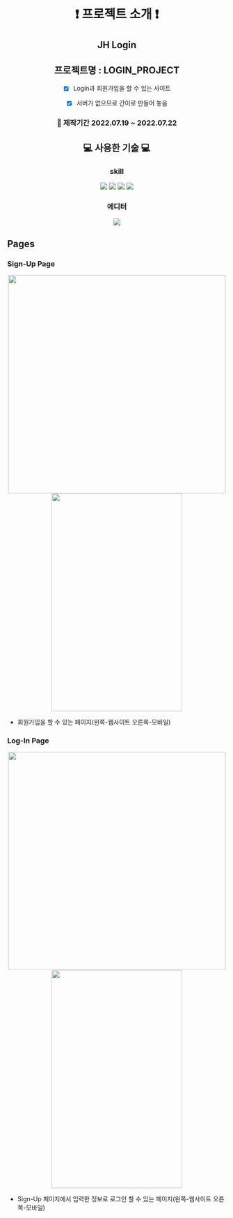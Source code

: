 <div align="center">

# :exclamation: 프로젝트 소개 :exclamation:

## JH Login

## 프로젝트명 : LOGIN_PROJECT

- [x] Login과 회원가입을 할 수 있는 사이트

- [x] 서버가 없으므로 간이로 만들어 놓음

### :date: 제작기간 2022.07.19 ~ 2022.07.22

## :computer: 사용한 기술 :computer:

### skill

<img src="https://img.shields.io/badge/html5-E34F26?style=for-the-badge&logo=html5&logoColor=white"> <img src="https://img.shields.io/badge/css-1572B6?style=for-the-badge&logo=css3&logoColor=white"> <img src="https://img.shields.io/badge/javascript-F7DF1E?style=for-the-badge&logo=javascript&logoColor=black"> <img src="https://img.shields.io/badge/react-61DAFB?style=for-the-badge&logo=react&logoColor=black">

### 에디터

  <img src="https://img.shields.io/badge/visualstudio-007ACC?style=for-the-badge&logo=visualstudio&logoColor=white">
  
</div>

## Pages

### Sign-Up Page

<div align="center">

<img src="https://user-images.githubusercontent.com/106130435/184127715-f63f603e-9864-4956-84ac-085f537b13d9.png" width="500" height="500"/><img src="https://user-images.githubusercontent.com/106130435/184127749-22ab83b8-9eaf-491d-8b36-87ab047e7430.png" width="300" height="500"/>

</div>

- 회원가입을 할 수 있는 페이지(왼쪽-웹사이트 오른쪽-모바일)

### Log-In Page

<div align="center">

<img src="https://user-images.githubusercontent.com/106130435/184127520-cef49232-a5ca-4fe3-a6e9-8ab628b4324d.png" width="500" height="500" /><img src="https://user-images.githubusercontent.com/106130435/184127583-19b94cb2-1068-496e-8842-56e1fb052cab.png" width="300" height="500"/>

</div>

- Sign-Up 페이지에서 입력한 정보로 로그인 할 수 있는 페이지(왼쪽-웹사이트 오른쪽-모바일)
